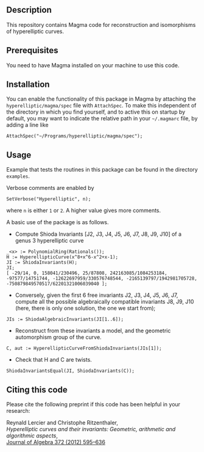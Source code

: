 Description
--

This repository contains Magma code for reconstruction and isomorphisms of hyperelliptic curves.

Prerequisites
--

You need to have Magma installed on your machine to use this code.

Installation
--

You can enable the functionality of this package in Magma by attaching the `hyperelliptic/magma/spec` file with `AttachSpec`. To make this independent of the directory in which you find yourself, and to active this on startup by default, you may want to indicate the relative path in your `~/.magmarc` file, by adding a line like
```
AttachSpec("~/Programs/hyperelliptic/magma/spec");
```

Usage
--

Example that tests the routines in this package can be found in the directory `examples`.

Verbose comments are enabled by
```
SetVerbose("Hyperelliptic", n);
```
where `n` is either `1` or `2`. A higher value gives more comments.

A basic use of the package is as follows.

* Compute Shioda Invariants [J2, J3, J4, J5, J6, J7, J8, J9, J10] of a genus 3
  hyperelliptic curve

```
_<x> := PolynomialRing(Rationals());
H := HyperellipticCurve(x^8+x^6-x^2+x-1);
JI := ShiodaInvariants(H);
JI;
[ -29/14, 0, 158041/230496, 25/87808, 242163085/1084253184, -97577/14751744, -12622697959/330576748544, -2165139797/1942981705728, -750879849570517/62201321006039040 ];
```

* Conversely, given the first 6 free invariants J2, J3, J4, J5, J6, J7,
  compute all the possible algebraically compatible invariants J8, J9, J10
  (here, there is only one solution, the one we start from);

```
JIs := ShiodaAlgebraicInvariants(JI[1..6]);
```

* Reconstruct from these invariants a model, and the geometric automorphism
  group of the curve.

```
C, aut := HyperellipticCurveFromShiodaInvariants(JIs[1]);
```

* Check that H and C are twists.

```
ShiodaInvariantsEqual(JI, ShiodaInvariants(C));
```

Citing this code
--

Please cite the following preprint if this code has been helpful in your research:

Reynald Lercier and Christophe Ritzenthaler,  
*Hyperelliptic curves and their invariants: Geometric, arithmetic and algorithmic aspects*,  
[Journal of Algebra 372 (2012) 595–636](http://dx.doi.org/10.1016/j.jalgebra.2012.07.054)
